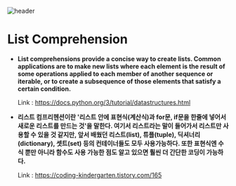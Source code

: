 ![header][def]

[def]: https://capsule-render.vercel.app/api?type=waving&color=auto&height=300&section=header&text=%20Reference&fontSize=90

# List Comprehension
   * **List comprehensions provide a concise way to create lists. 
    Common applications are to make new lists where each element 
    is the result of some operations applied to each member of another sequence  or iterable, 
    or to create a subsequence of those elements that satisfy a certain condition.**
    
     Link : https://docs.python.org/3/tutorial/datastructures.html

  * **리스트 컴프리헨션이란 '리스트 안에 표현식(계산식)과 for문, if문을 한줄에 넣어서 새로운 리스트를 만드는 것'을 말한다.
   여기서 리스트라는 말이 들어가서 리스트만 사용할 수 있을 것 같지만, 
   앞서 배웠던 리스트(list), 튜플(tuple), 딕셔너리(dictionary), 셋트(set) 등의 컨테이너들도 모두 사용가능하다.
   또한 표현식엔 수식 뿐만 아니라 함수도 사용 가능한 점도 알고 있으면 훨씬 더 간단한 코딩이 가능하다.**
    
     Link : https://coding-kindergarten.tistory.com/165
